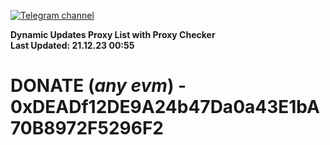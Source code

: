 [![Telegram channel](https://img.shields.io/endpoint?url=https://runkit.io/damiankrawczyk/telegram-badge/branches/master?url=https://t.me/n4z4v0d)](https://t.me/n4z4v0d) 

**Dynamic Updates Proxy List with Proxy Checker**  
**Last Updated: 21.12.23 00:55**

# DONATE (_any evm_) - 0xDEADf12DE9A24b47Da0a43E1bA70B8972F5296F2
